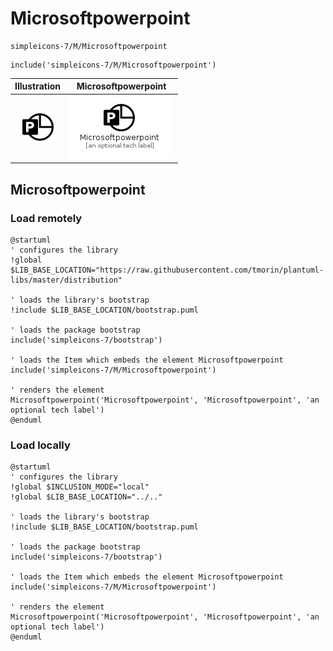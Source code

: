 # Microsoftpowerpoint


```text
simpleicons-7/M/Microsoftpowerpoint
```

```text
include('simpleicons-7/M/Microsoftpowerpoint')
```



| Illustration | Microsoftpowerpoint |
| :---: | :---: |
| ![illustration for Illustration](../../simpleicons-7/M/Microsoftpowerpoint.png) | ![illustration for Microsoftpowerpoint](../../simpleicons-7/M/Microsoftpowerpoint.Local.png) |




## Microsoftpowerpoint

### Load remotely
```plantuml
@startuml
' configures the library
!global $LIB_BASE_LOCATION="https://raw.githubusercontent.com/tmorin/plantuml-libs/master/distribution"

' loads the library's bootstrap
!include $LIB_BASE_LOCATION/bootstrap.puml

' loads the package bootstrap
include('simpleicons-7/bootstrap')

' loads the Item which embeds the element Microsoftpowerpoint
include('simpleicons-7/M/Microsoftpowerpoint')

' renders the element
Microsoftpowerpoint('Microsoftpowerpoint', 'Microsoftpowerpoint', 'an optional tech label')
@enduml
```

### Load locally
```plantuml
@startuml
' configures the library
!global $INCLUSION_MODE="local"
!global $LIB_BASE_LOCATION="../.."

' loads the library's bootstrap
!include $LIB_BASE_LOCATION/bootstrap.puml

' loads the package bootstrap
include('simpleicons-7/bootstrap')

' loads the Item which embeds the element Microsoftpowerpoint
include('simpleicons-7/M/Microsoftpowerpoint')

' renders the element
Microsoftpowerpoint('Microsoftpowerpoint', 'Microsoftpowerpoint', 'an optional tech label')
@enduml
```

